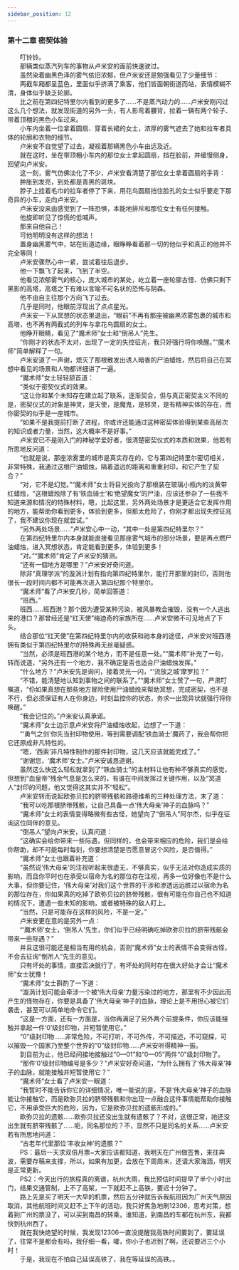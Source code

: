 ```yaml
---
sidebar_position: 12
---
```

### 第十二章 密契体验  


　　叮铃铃。  
　　那辆类似蒸汽列车的事物从卢米安的面前快速驶过。  
　　虽然染着幽黑色泽的雾气依旧浓郁，但卢米安还是勉强看见了少量细节：  
　　两截车厢都呈蓝色，里面似乎挤满了乘客，他们皆面朝街道而站，表情模糊不清，身体似乎缺乏轮廓。  
　　比之前在第四纪特里尔内看到的更多了……不是蒸汽动力的……卢米安刚闪过这么几个想法，就发现街道的另外一头，有人影弯着腰背，拉着一辆有两个轮子、带着顶棚的黑色小车过来。  
　　小车内坐着一位拿着圆扇、穿着长裙的女士，浓厚的雾气遮去了她和拉车者具体的轮廓和衣物的细节。  
　　卢米安不自觉望了过去，凝视着那辆黑色小车由远及近。  
　　就在这时，坐在带顶棚小车内的那位女士拿起圆扇，挡在脸前，并缓慢侧身，回望向卢米安。  
　　这一刻，雾气仿佛淡化了不少，卢米安看清楚了那位女士拿着圆扇的手背：  
　　肿胀到发亮，到处都是青黑的斑块。  
　　脖子上挂着毛巾的拉车者停了下来，用花鸟圆扇挡住脸孔的女士似乎要走下那奇异的小车，走向卢米安。  
　　卢米安没来由感觉到了一阵恐惧，本能地排斥和那位女士有任何接触。  
　　他旋即听见了惊慌的低喊声。  
　　那来自他自己！  
　　可他明明没有这样的想法！  
　　置身幽黑雾气中，站在街道边缘，眼睁睁看着那一切的他似乎和真正的他并不完全等同！  
　　卢米安骤然心中一紧，尝试着往后退步。  
　　他一下飘飞了起来，飞到了半空。  
　　他看见浓郁雾气的核心，庞大城市的某处，屹立着一座轮廓古怪、仿佛只剩下黑影的高塔，高塔之下有难以言喻不可名状的恐怖与阴森。  
　　他不由自主往那个方向飞了过去。  
　　几乎是同时，他眼前浮现出了点点星光。  
　　卢米安一下从冥想的状态里退出，“眼前”不再有那座被幽黑浓雾包裹的城市和高塔，也不再有两截式的列车与拿花鸟圆扇的女士。  
　　他睁开眼睛，看见了“魔术师”女士和“倒吊人”先生。  
　　“你刚才的状态不太对，出现了一定的失控征兆，我只好强行将你唤醒。”“魔术师”简单解释了一句。  
　　卢米安道了一声谢，熄灭了那根散发出诱人暗香的尸油蜡烛，然后将自己在冥想中看见的场景和人物都详细讲了一遍。  
　　“魔术师”女士轻轻颔首道：  
　　“类似于密契仪式的效果。  
　　“这让你和某个未知存在建立起了联系，逐渐契合，但与真正密契主义不同的是，密契仪式的对象是神灵，是天使，是魔鬼，是邪灵，是有精神实体的存在，而你密契的似乎是一座城市。  
　　“如果不是我提前打断了进程，你或许还能通过这种密契体验得到某些高层次的知识或者力量，当然，这大概率不是好事。”  
　　卢米安已不是刚入门的神秘学爱好者，很清楚密契仪式的本质和效果，他若有所思地反问道：  
　　“也就是说，那座浓雾里的城市是真实存在的，它与第四纪特里尔密切相关，非常特殊，我通过这根尸油蜡烛，隔着遥远的距离和重重封印，和它产生了契合？”  
　　“对，它不是幻觉。”“魔术师”女士将目光投向了那根装在玻璃小瓶内的淡黄带红蜡烛，“这根蜡烛除了有‘铁血骑士’和‘绝望魔女’的尸油，应该还参杂了一些我不知道来源和情况的特殊材料，嗯，比起这里，另外两处场景才是更适合它发挥作用的地方，能帮助你看到更多，体验到更多，但那太危险了，你刚才都出现失控征兆了，我不建议你现在就尝试。”  
　　“另外两处场景……”卢米安心中一动，“其中一处是第四纪特里尔？”  
　　在第四纪特里尔内本身就能直接看见那座雾气城市的部分场景，要是再点燃尸油蜡烛，进入冥想状态，肯定能看到更多，体验到更多！  
　　“对。”“魔术师”肯定了卢米安的猜测。  
　　“还有一個地方是哪里？”卢米安好奇问道。  
　　除非“真理学派”的漩涡计划有指向第四纪特里尔，能打开那里的封印，否则他很长一段时间内都不可能再次进入第四纪那个特里尔。  
　　“魔术师”看了卢米安几秒，简单回答道：  
　　“班西。”  
　　班西……班西港？那个因为遭受某种污染，被风暴教会摧毁，没有一个人逃出来的港口？那曾经还是“红天使”梅迪奇的家族所在……卢米安微不可见地点了下头。  
　　结合那位“红天使”在第四纪特里尔内的收获和祂本身的途径，卢米安对班西港拥有类似于第四纪特里尔的特殊再无丝毫疑惑。  
　　“当然，必须是班西港的某个地方，而不是任意一处。”“魔术师”补充了一句，转而说道，“另外还有一个地方，我不确定是否也适合尸油蜡烛发挥。”  
　　“什么地方？”卢米安先是询问，接着灵光一闪，“‘流放之城’摩罗拉？”  
　　“不错，能清楚地认知到事物之间的联系了。”“魔术师”女士赞了一句，严肃叮嘱道，“伱如果真想在那些地方冒险使用尸油蜡烛来帮助冥想，完成密契，也不是不行，但必须保证有人在你身边，时刻监控你的状态，务求一出现异状就强行将你唤醒。”  
　　“我会记住的。”卢米安认真承诺。  
　　“魔术师”女士边示意卢米安将尸油蜡烛收起，边想了一下道：  
　　“‘勇气之剑’你先当封印物使用，等到需要调配‘铁血骑士’魔药了，我会帮你把它还原成非凡特性的。  
　　“嗯，‘西索’非凡特性制作的那件封印物，这几天应该就能完成了。”  
　　“谢谢您，‘魔术师’女士。”卢米安诚恳道谢。  
　　虽然这么快这么轻松就拿到了“铁血骑士”的主材料让他有种不够真实的感觉，但想到“血皇帝”残余气息是怎么来的，有谁在中间发挥过关键作用，以及“冥道人”封印的问题，他又觉得这其实并不“轻松”。  
　　卢米安转而说起欧弥贝拉的脐带残骸和路德维希的三种处理方法，末了道：  
　　“我可以吃那根脐带残骸，让自己具备一点‘伟大母亲’神子的血脉吗？”  
　　“魔术师”女士的表情变得略微有些古怪，她望向了“倒吊人”阿尔杰，似乎在征询这位同伴的意见。  
　　“倒吊人”望向卢米安，认真问道：  
　　“这确实会给你带来一些际遇，但同样的，也会带来相应的危险，我们是会给你帮助，却不可能每时每刻，你要想清楚是否愿意冒这个风险，是否值得。”  
　　“魔术师”女士也跟着补充道：  
　　“虽然说‘伟大母亲’的注视听起来很虚无，不够真实，似乎无法对你造成实质的影响，而且你平时也在承受以宿命为名的那位存在注视，再多一位好像也不是什么大事，但你要记住，‘伟大母亲’对我们这个世界的干涉和渗透远远胜过以宿命为名的那位存在，你如果真的吃掉了欧弥贝拉的脐带残骸，很有可能在你自己也不知道的情况下，遭遇一些未知的影响，或者被特殊的敌人盯上。  
　　“当然，只是可能存在这样的风险，不是一定。”  
　　卢米安更在意的是另外一点：  
　　“‘魔术师’女士，‘倒吊人’先生，你们似乎已经明确吃掉欧弥贝拉的脐带残骸会带来一些际遇？”  
　　并且这很可能还是相当有用的机会，否则“魔术师”女士的表情不会变得古怪，不会去征询“倒吊人”先生的意见。  
　　只有坏处的事情，直接否决就行了，有坏处的同时存在很大好处才会让“魔术师”女士犹豫！  
　　“魔术师”女士斟酌了一下道：  
　　“漩涡计划可能会牵涉一个被‘伟大母亲’力量污染过的地方，那里有不少因此而产生的怪物存在，你要是具备了‘伟大母亲’神子的血脉，理论上是不用担心被它们袭击，甚至可以简单地命令它们。  
　　“这是一方面，还有一方面是，当你再满足了另外两个前提条件，你应该能接触并拿起一件‘0’级封印物，并短暂使用它。”  
　　“0”级封印物……非常危险，不可打听，不可外传，不可描述，不可窥探，可以摧毁一个国家乃至整个世界的“0”级封印物……卢米安听得精神一振。  
　　到目前为止，他已经间接地接触过“0—01”和“0—05”两件“0”级封印物了。  
　　“那件‘0’级封印物编号是多少？”卢米安好奇问道，“为什么拥有了‘伟大母亲’神子的血脉，就能接触并短暂使用它？”  
　　“魔术师”女士看了卢米安一眼道：  
　　“我暂时不能告诉你它的详细情况，唯一能说的是，不是‘伟大母亲‘神子的血脉能让你接触它，而是欧弥贝拉的脐带残骸和你出现一点融合这件事情能帮助你接触它，不用承受巨大的危险，因为，它是欧弥贝拉的遗骸形成的。”  
　　欧弥贝拉的遗骸……欧弥贝拉还没出生就有遗骸了？不对，这很正常，祂还没出生就有脐带残骸了……呃，同名那位的？不，显然不只是同名的关系……卢米安若有所思地问道：  
　　“古老年代里那位‘丰收女神’的遗骸？”  
　　PS：最后一天求双倍月票~大家应该都知道，我明天在广州做签售，来往奔波，需要存稿来支撑，所以，如果有加更，会放在下周周末，还请大家海涵，明天是正常更新。  
　　PS2：今天出行的旅程真的离谱，杭州大雨，我比预估时间提早了半个小时出门，结果交通管制，上不了高架，一下就赶不上高铁，要迟十分钟了。  
　　路上先是买了明天一大早的机票，然后五分钟就告诉我航班因为广州天气原因取消，其他航班时间又赶不上下午的活动，我只好焦急地刷12306，思考对策，想着到广州的票没了，可以买到南昌的转乘，谁知道，到南昌的车都在杭州东，我都快到杭州西了。  
　　就在我快绝望的时候，我发现12306一直没提醒我高铁时间要到了，要延误了，往常不是都会有吗，我仔细一看，嚯，你小子也迟到了啊，还说要迟三个小时！  
　　于是，我现在不怕自己延误高铁了，我在等延误的高铁。。  
